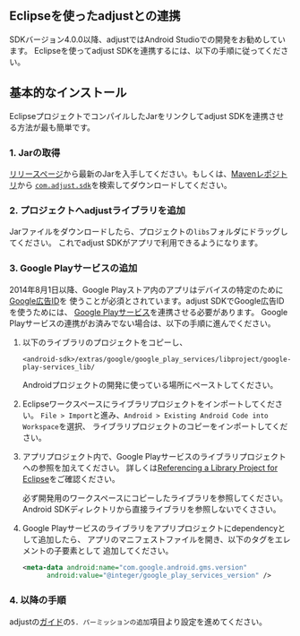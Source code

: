 ## Eclipseを使ったadjustとの連携

SDKバージョン4.0.0以降、adjustではAndroid Studioでの開発をお勧めしています。
Eclipseを使ってadjust SDKを連携するには、以下の手順に従ってください。

## 基本的なインストール

EclipseプロジェクトでコンパイルしたJarをリンクしてadjust SDKを連携させる方法が最も簡単です。

### 1. Jarの取得

[リリースページ][releases]から最新のJarを入手してください。もしくは、[Mavenレポジトリ][maven]から
[`com.adjust.sdk`][maven_search]を検索してダウンロードしてください。

### 2. プロジェクトへadjustライブラリを追加

Jarファイルをダウンロードしたら、プロジェクトの`libs`フォルダにドラッグしてください。
これでadjust SDKがアプリで利用できるようになります。

### 3. Google Playサービスの追加

2014年8月1日以降、Google Playストア内のアプリはデバイスの特定のために[Google広告ID][google_ad_id]を
使うことが必須とされています。adjust SDKでGoogle広告IDを使うためには、
[Google Playサービス][google_play_services]を連携させる必要があります。
Google Playサービスの連携がお済みでない場合は、以下の手順に進んでください。

1. 以下のライブラリのプロジェクトをコピーし、

    ```
    <android-sdk>/extras/google/google_play_services/libproject/google-play-services_lib/
    ```

    Androidプロジェクトの開発に使っている場所にペーストしてください。

2. Eclipseワークスペースにライブラリプロジェクトをインポートしてください。
   `File > Import`と進み、`Android > Existing Android Code into Workspace`を選択、
   ライブラリプロジェクトのコピーをインポートしてください。

3. アプリプロジェクト内で、Google Playサービスのライブラリプロジェクトへの参照を加えてください。
   詳しくは[Referencing a Library Project for Eclipse][eclipse_library]をご確認ください。

     必ず開発用のワークスペースにコピーしたライブラリを参照してください。
     Android SDKディレクトリから直接ライブラリを参照しないでくささい。

4. Google Playサービスのライブラリをアプリプロジェクトにdependencyとして追加したら、
   アプリのマニフェストファイルを開き、以下のタグを[<application>][application]エレメントの子要素として
   追加してください。
   

    ```xml
    <meta-data android:name="com.google.android.gms.version"
          android:value="@integer/google_play_services_version" />
    ```

### 4. 以降の手順

adjustの[ガイド][guide_permissions]の`5. パーミッションの追加`項目より設定を進めてください。

[releases]:             https://github.com/adjust/adjust_android_sdk/releases
[google_ad_id]:         https://developer.android.com/google/play-services/id.html
[maven]:                http://maven.org
[maven_search]:         http://search.maven.org/#search%7Cga%7C1%7Ccom.adjust.sdk
[application]:          http://developer.android.com/guide/topics/manifest/application-element.html
[eclipse_library]:      http://developer.android.com/tools/projects/projects-eclipse.html#ReferencingLibraryProject
[guide_permissions]:    https://github.com/adjust/android_sdk#5-add-permissions
[google_play_services]: http://developer.android.com/google/play-services/setup.html
